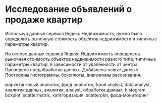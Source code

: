 # Исследование объявлений о продаже квартир
Используя данные сервиса Яндекс.Недвижимость, нужно было определить рыночную стоимость объектов недвижимости и типичные параметры квартир.

На основе данных сервиса Яндекс.Недвижимость определена рыночная стоимость объектов недвижимости разного типа, типичные параметры квартир, в зависимости от удаленности от центра. Проведена предобработка данных. Добавлены новые данные. Построены гистограммы, боксплоты, диаграммы рассеивания.

маркетинговый аналитик, фрод аналитик, fraud analyst, data analyst, аналитик данных, аналитик, analyst, обработка данных, histogram, boxplot, scattermatrix,
категоризация, scatterplot,  фрод-мониторинг
